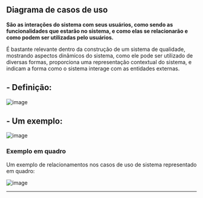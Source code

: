 ## Diagrama de casos de uso

**São as interações do sistema com seus usuários, como sendo as funcionalidades que estarão no sistema, e como elas se relacionarão e como podem ser utilizadas pelo usuários.**

É bastante relevante dentro da construção de um sistema de qualidade, mostrando aspectos dinâmicos do sistema, como ele pode ser utilizado de diversas formas, proporciona uma representação contextual do sistema, e indicam a forma como o sistema interage com as entidades externas.

## - Definição: 

![image](https://github.com/JoaoIto/Sistemas-De-Informacao/assets/78181193/c0c6723e-ef12-4944-bbbe-8f2011cf3066)


## - Um exemplo:

![image](https://github.com/JoaoIto/Sistemas-De-Informacao/assets/78181193/38f3e908-a25d-4f48-a999-d359bf83dc38)


### Exemplo em quadro

Um exemplo de relacionamentos nos casos de uso de sistema representado em quadro:

![image](https://github.com/JoaoIto/Sistemas-De-Informacao/assets/78181193/9b935825-b590-4a4c-a964-cbd5f543d53d)

---
